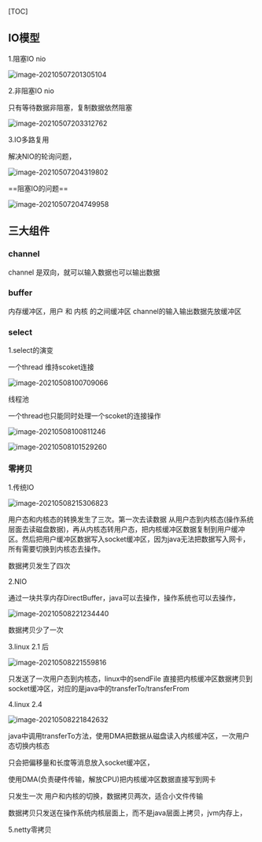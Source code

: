 [TOC]



## IO模型

1.阻塞IO  nio

![image-20210507201305104](https://xiaoboblog-bucket.oss-cn-hangzhou.aliyuncs.com/blog/image-20210507201305104.png)



2.非阻塞IO  nio

只有等待数据非阻塞，复制数据依然阻塞

![image-20210507203312762](https://xiaoboblog-bucket.oss-cn-hangzhou.aliyuncs.com/blog/image-20210507203312762.png)



3.IO多路复用

解决NIO的轮询问题，

![image-20210507204319802](https://xiaoboblog-bucket.oss-cn-hangzhou.aliyuncs.com/blog/image-20210507204319802.png)









==阻塞IO的问题==

![image-20210507204749958](https://xiaoboblog-bucket.oss-cn-hangzhou.aliyuncs.com/blog/image-20210507204749958.png)



## 三大组件



### channel

channel 是双向，就可以输入数据也可以输出数据





### buffer

内存缓冲区，用户 和 内核 的之间缓冲区 channel的输入输出数据先放缓冲区





### select

1.select的演变

一个thread 维持scoket连接

![image-20210508100709066](https://xiaoboblog-bucket.oss-cn-hangzhou.aliyuncs.com/blog/image-20210508100709066.png)

线程池

一个thread也只能同时处理一个scoket的连接操作

![image-20210508100811246](https://xiaoboblog-bucket.oss-cn-hangzhou.aliyuncs.com/blog/image-20210508100811246.png)



![image-20210508101529260](https://xiaoboblog-bucket.oss-cn-hangzhou.aliyuncs.com/blog/image-20210508101529260.png)



### 零拷贝



1.传统IO

![image-20210508215306823](https://xiaoboblog-bucket.oss-cn-hangzhou.aliyuncs.com/blog/image-20210508215306823.png)

用户态和内核态的转换发生了三次。第一次去读数据 从用户态到内核态(操作系统层面去读磁盘数据)，再从内核态转用户态，把内核缓冲区数据复制到用户缓冲区。然后把用户缓冲区数据写入socket缓冲区，因为java无法把数据写入网卡，所有需要切换到内核态去操作。

数据拷贝发生了四次

2.NIO

通过一块共享内存DirectBuffer，java可以去操作，操作系统也可以去操作，

![image-20210508221234440](https://xiaoboblog-bucket.oss-cn-hangzhou.aliyuncs.com/blog/image-20210508221234440.png)

数据拷贝少了一次

3.linux 2.1 后

![image-20210508221559816](https://xiaoboblog-bucket.oss-cn-hangzhou.aliyuncs.com/blog/image-20210508221559816.png)

只发送了一次用户态到内核态，linux中的sendFile  直接把内核缓冲区数据拷贝到socket缓冲区，对应的是java中的transferTo/transferFrom

4.linux 2.4



![image-20210508221842632](https://xiaoboblog-bucket.oss-cn-hangzhou.aliyuncs.com/blog/image-20210508221842632.png)

java中调用transferTo方法，使用DMA把数据从磁盘读入内核缓冲区，一次用户态切换内核态

只会把偏移量和长度等消息放入socket缓冲区，

使用DMA(负责硬件传输，解放CPU)把内核缓冲区数据直接写到网卡

只发生一次 用户和内核的切换，数据拷贝两次，适合小文件传输

数据拷贝只发送在操作系统内核层面上，而不是java层面上拷贝，jvm内存上，



5.netty零拷贝

